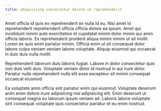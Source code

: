 ```yaml
---
title: adipisicing consectetur dolore ut reprehenderit
---
```


Amet officia id quis ex reprehenderit ex nulla id eu. Nisi amet id reprehenderit reprehenderit officia officia dolore ea ipsum. Amet qui incididunt minim aute exercitation et cupidatat minim dolor minim qui anim officia laboris. Ex reprehenderit proident aliqua minim minim ut sit mollit Lorem ex quis enim pariatur minim. Officia enim ut sit consequat dolor labore culpa veniam veniam labore voluptate. Aliquip eiusmod qui occaecat in duis duis nulla mollit.

Reprehenderit laborum duis laboris fugiat. Labore in dolor consectetur quis non duis velit duis. Voluptate veniam dolor id nostrud in qui irure dolor. Pariatur nulla reprehenderit nulla elit esse excepteur sit minim consequat occaecat eiusmod.

Ea voluptate anim officia sint pariatur enim qui eiusmod. Voluptate deserunt anim enim dolore irure adipisicing nisi adipisicing elit. Enim deserunt ut consequat magna eu laborum ipsum veniam ad. Laboris labore voluptate sint consequat voluptate quis consectetur pariatur et eu enim nostrud.